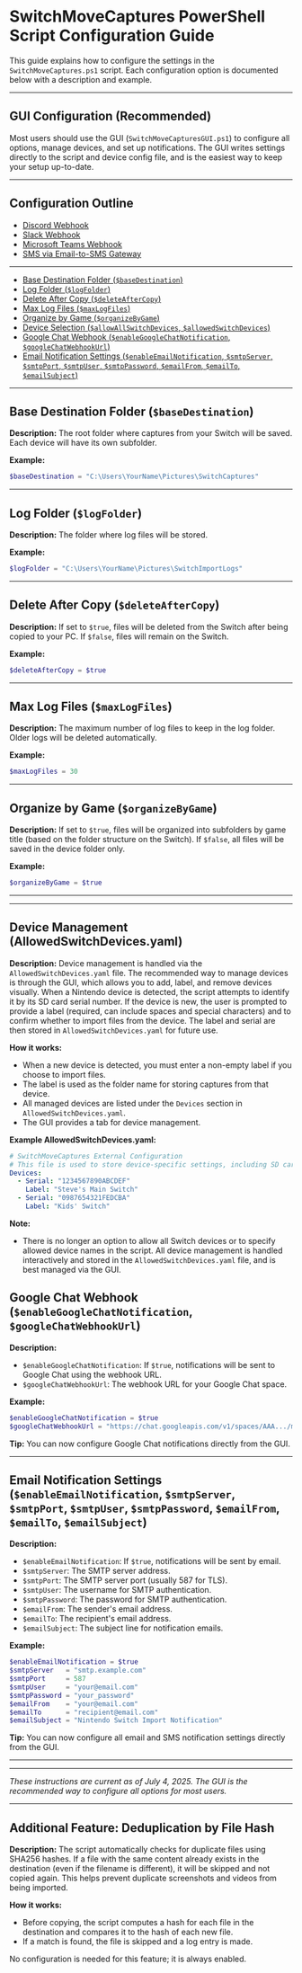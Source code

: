 # SwitchMoveCaptures PowerShell Script Configuration Guide

This guide explains how to configure the settings in the `SwitchMoveCaptures.ps1` script. Each configuration option is documented below with a description and example.

---

## GUI Configuration (Recommended)

Most users should use the GUI (`SwitchMoveCapturesGUI.ps1`) to configure all options, manage devices, and set up notifications. The GUI writes settings directly to the script and device config file, and is the easiest way to keep your setup up-to-date.

---

## Configuration Outline
- [Discord Webhook](DiscordWebhook.md)
- [Slack Webhook](SlackWebhook.md)
- [Microsoft Teams Webhook](TeamsWebhook.md)
- [SMS via Email-to-SMS Gateway](SmsGateway.md)
---



- [Base Destination Folder (`$baseDestination`)](#base-destination-folder-basedestination)
- [Log Folder (`$logFolder`)](#log-folder-logfolder)
- [Delete After Copy (`$deleteAfterCopy`)](#delete-after-copy-deleteaftercopy)
- [Max Log Files (`$maxLogFiles`)](#max-log-files-maxlogfiles)
- [Organize by Game (`$organizeByGame`)](#organize-by-game-organizebygame)
- [Device Selection (`$allowAllSwitchDevices`, `$allowedSwitchDevices`)](#device-management-allowedswitchdevices)
- [Google Chat Webhook (`$enableGoogleChatNotification`, `$googleChatWebhookUrl`)](#google-chat-webhook-enablegooglechatnotification-googlechatwebhookurl)
- [Email Notification Settings (`$enableEmailNotification`, `$smtpServer`, `$smtpPort`, `$smtpUser`, `$smtpPassword`, `$emailFrom`, `$emailTo`, `$emailSubject`)](#email-notification-settings-enableemailnotification-smtpserver-smtpport-smtpuser-smtppassword-emailfrom-emailto-emailsubject)

---

## Base Destination Folder (`$baseDestination`)
**Description:**
The root folder where captures from your Switch will be saved. Each device will have its own subfolder.

**Example:**
```powershell
$baseDestination = "C:\Users\YourName\Pictures\SwitchCaptures"
```

---

## Log Folder (`$logFolder`)
**Description:**
The folder where log files will be stored.

**Example:**
```powershell
$logFolder = "C:\Users\YourName\Pictures\SwitchImportLogs"
```

---

## Delete After Copy (`$deleteAfterCopy`)
**Description:**
If set to `$true`, files will be deleted from the Switch after being copied to your PC. If `$false`, files will remain on the Switch.

**Example:**
```powershell
$deleteAfterCopy = $true
```

---

## Max Log Files (`$maxLogFiles`)
**Description:**
The maximum number of log files to keep in the log folder. Older logs will be deleted automatically.

**Example:**
```powershell
$maxLogFiles = 30
```

---

## Organize by Game (`$organizeByGame`)
**Description:**
If set to `$true`, files will be organized into subfolders by game title (based on the folder structure on the Switch). If `$false`, all files will be saved in the device folder only.

**Example:**
```powershell
$organizeByGame = $true
```

---

---


## Device Management (AllowedSwitchDevices.yaml)
**Description:**
Device management is handled via the `AllowedSwitchDevices.yaml` file. The recommended way to manage devices is through the GUI, which allows you to add, label, and remove devices visually. When a Nintendo device is detected, the script attempts to identify it by its SD card serial number. If the device is new, the user is prompted to provide a label (required, can include spaces and special characters) and to confirm whether to import files from the device. The label and serial are then stored in `AllowedSwitchDevices.yaml` for future use.

**How it works:**
- When a new device is detected, you must enter a non-empty label if you choose to import files.
- The label is used as the folder name for storing captures from that device.
- All managed devices are listed under the `Devices` section in `AllowedSwitchDevices.yaml`.
- The GUI provides a tab for device management.

**Example AllowedSwitchDevices.yaml:**
```yaml
# SwitchMoveCaptures External Configuration
# This file is used to store device-specific settings, including SD card serial numbers and user-set labels.
Devices:
  - Serial: "1234567890ABCDEF"
    Label: "Steve's Main Switch"
  - Serial: "0987654321FEDCBA"
    Label: "Kids' Switch"
```

**Note:**
- There is no longer an option to allow all Switch devices or to specify allowed device names in the script. All device management is handled interactively and stored in the `AllowedSwitchDevices.yaml` file, and is best managed via the GUI.


## Google Chat Webhook (`$enableGoogleChatNotification`, `$googleChatWebhookUrl`)
**Description:**
- `$enableGoogleChatNotification`: If `$true`, notifications will be sent to Google Chat using the webhook URL.
- `$googleChatWebhookUrl`: The webhook URL for your Google Chat space.

**Example:**
```powershell
$enableGoogleChatNotification = $true
$googleChatWebhookUrl = "https://chat.googleapis.com/v1/spaces/AAA.../messages?key=..."
```

**Tip:** You can now configure Google Chat notifications directly from the GUI.

---

## Email Notification Settings (`$enableEmailNotification`, `$smtpServer`, `$smtpPort`, `$smtpUser`, `$smtpPassword`, `$emailFrom`, `$emailTo`, `$emailSubject`)
**Description:**
- `$enableEmailNotification`: If `$true`, notifications will be sent by email.
- `$smtpServer`: The SMTP server address.
- `$smtpPort`: The SMTP server port (usually 587 for TLS).
- `$smtpUser`: The username for SMTP authentication.
- `$smtpPassword`: The password for SMTP authentication.
- `$emailFrom`: The sender's email address.
- `$emailTo`: The recipient's email address.
- `$emailSubject`: The subject line for notification emails.

**Example:**
```powershell
$enableEmailNotification = $true
$smtpServer   = "smtp.example.com"
$smtpPort     = 587
$smtpUser     = "your@email.com"
$smtpPassword = "your_password"
$emailFrom    = "your@email.com"
$emailTo      = "recipient@email.com"
$emailSubject = "Nintendo Switch Import Notification"
```

**Tip:** You can now configure all email and SMS notification settings directly from the GUI.

---


---

*These instructions are current as of July 4, 2025. The GUI is the recommended way to configure all options for most users.*

---

## Additional Feature: Deduplication by File Hash

**Description:**
The script automatically checks for duplicate files using SHA256 hashes. If a file with the same content already exists in the destination (even if the filename is different), it will be skipped and not copied again. This helps prevent duplicate screenshots and videos from being imported.

**How it works:**
- Before copying, the script computes a hash for each file in the destination and compares it to the hash of each new file.
- If a match is found, the file is skipped and a log entry is made.

No configuration is needed for this feature; it is always enabled.
